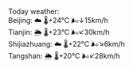 Today weather:  
Beijing: ☁️   🌡️+24°C 🌬️↓15km/h  
Tianjin: 🌦   🌡️+23°C 🌬️↙30km/h  
Shijiazhuang: ☁️   🌡️+22°C 🌬️↘6km/h  
Tangshan: 🌦   🌡️+20°C 🌬️↙28km/h  
